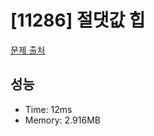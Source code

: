 # [11286] 절댓값 힙

[문제 출처](https://www.acmicpc.net/problem/11286)

## 성능

- Time: 12ms
- Memory: 2.916MB